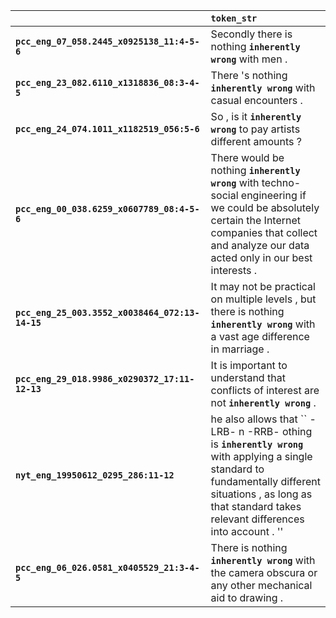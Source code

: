 |                                                 | `token_str`                                                                                                                                                                                                         |
|:------------------------------------------------|:--------------------------------------------------------------------------------------------------------------------------------------------------------------------------------------------------------------------|
| **`pcc_eng_07_058.2445_x0925138_11:4-5-6`**     | Secondly there is nothing __`inherently wrong`__ with men .                                                                                                                                                         |
| **`pcc_eng_23_082.6110_x1318836_08:3-4-5`**     | There 's nothing __`inherently wrong`__ with casual encounters .                                                                                                                                                    |
| **`pcc_eng_24_074.1011_x1182519_056:5-6`**      | So , is it __`inherently wrong`__ to pay artists different amounts ?                                                                                                                                                |
| **`pcc_eng_00_038.6259_x0607789_08:4-5-6`**     | There would be nothing __`inherently wrong`__ with techno-social engineering if we could be absolutely certain the Internet companies that collect and analyze our data acted only in our best interests .          |
| **`pcc_eng_25_003.3552_x0038464_072:13-14-15`** | It may not be practical on multiple levels , but there is nothing __`inherently wrong`__ with a vast age difference in marriage .                                                                                   |
| **`pcc_eng_29_018.9986_x0290372_17:11-12-13`**  | It is important to understand that conflicts of interest are not __`inherently wrong`__ .                                                                                                                           |
| **`nyt_eng_19950612_0295_286:11-12`**           | he also allows that `` -LRB- n -RRB- othing is __`inherently wrong`__ with applying a single standard to fundamentally different situations , as long as that standard takes relevant differences into account . '' |
| **`pcc_eng_06_026.0581_x0405529_21:3-4-5`**     | There is nothing __`inherently wrong`__ with the camera obscura or any other mechanical aid to drawing .                                                                                                            |